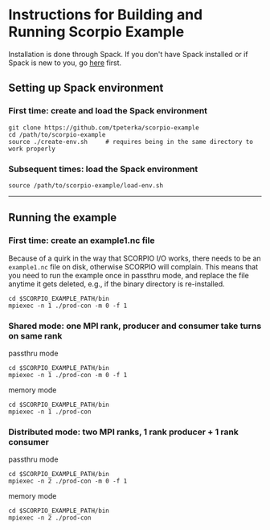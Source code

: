 # Instructions for Building and Running Scorpio Example

Installation is done through Spack. If you don't have Spack installed or if Spack is new to you, go [here](https://spack.readthedocs.io/en/latest/) first.

## Setting up Spack environment

### First time: create and load the Spack environment

```
git clone https://github.com/tpeterka/scorpio-example
cd /path/to/scorpio-example
source ./create-env.sh     # requires being in the same directory to work properly
```

### Subsequent times: load the Spack environment

```
source /path/to/scorpio-example/load-env.sh
```

-----

## Running the example

### First time: create an example1.nc file

Because of a quirk in the way that SCORPIO I/O works, there needs to be an `example1.nc` file on disk, otherwise SCORPIO
will complain. This means that you need to run the example once in passthru mode, and replace the file anytime it gets
deleted, e.g., if the binary directory is re-installed.
```
cd $SCORPIO_EXAMPLE_PATH/bin
mpiexec -n 1 ./prod-con -m 0 -f 1
```

### Shared mode: one MPI rank, producer and consumer take turns on same rank

passthru mode
```
cd $SCORPIO_EXAMPLE_PATH/bin
mpiexec -n 1 ./prod-con -m 0 -f 1
```
memory mode
```
cd $SCORPIO_EXAMPLE_PATH/bin
mpiexec -n 1 ./prod-con
```
### Distributed mode: two MPI ranks, 1 rank producer + 1 rank consumer

passthru mode
```
cd $SCORPIO_EXAMPLE_PATH/bin
mpiexec -n 2 ./prod-con -m 0 -f 1
```
memory mode
```
cd $SCORPIO_EXAMPLE_PATH/bin
mpiexec -n 2 ./prod-con
```



